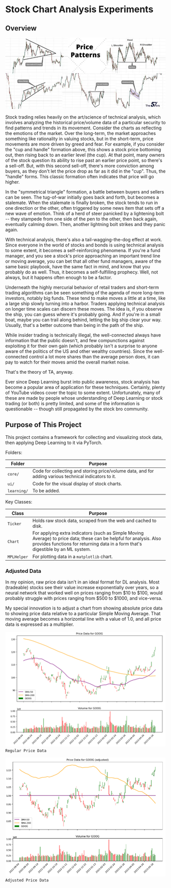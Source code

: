 # Stock Chart Analysis Experiments

## Overview

![](./images/TechnicalAnalysis.jpg)

Stock trading relies heavily on the art/science of technical analysis, which involves analyzing the historical price/volume data of a particular security to find patterns and trends in its movement. Consider the charts as reflecting the emotions of the market. Over the long-term, the market approaches something like rationality in valuing stocks, but in the short-term, price movements are more driven by greed and fear. For example, if you consider the "cup and handle" formation above, this shows a stock price bottoming out, then rising back to an earlier level (the cup). At that point, many owners of the stock question its ability to rise past an earlier price point, so there's a sell-off. But, with this second sell-off, there's more conviction among buyers, as they don't let the price drop as far as it did in the "cup". Thus, the "handle" forms. This classic formation often indicates that price will go higher.

In the "symmetrical triangle" formation, a battle between buyers and sellers can be seen. The tug-of-war initially goes back and forth, but becomes a stalemate. When the stalemate is finally broken, the stock tends to run in one direction or the other, often triggered by some news item that sets off a new wave of emotion. Think of a herd of steer panicked by a lightening bolt -- they stampede from one side of the pen to the other, then back again, eventually calming down. Then, another lightning bolt strikes and they panic again.

With technical analysis, there's also a tail-wagging-the-dog effect at work. Since everyone in the world of stocks and bonds is using technical analysis to some extent, it becomes a self-reinforcing phenomena. If you're a fund manager, and you see a stock's price approaching an important trend line or moving average, you can bet that all other fund managers, aware of the same basic playbook, have the same fact in mind, and know that you probably do as well. Thus, it becomes a self-fulfilling prophecy. Well, not always, but it happens often enough to be a factor.

Underneath the highly mercurial behavior of retail traders and short-term trading algorithms can be seen something of the agenda of more long-term investors, notably big funds. These tend to make moves a little at a time, like a large ship slowly turning into a harbor. Traders applying technical analysis on longer time scales can discern these moves. The idea is, if you observe the ship, you can guess where it's probably going. And if you're in a small boat, maybe you can trail along behind, letting the big ship clear your way. Usually, that's a better outcome than being in the path of the ship.

While insider trading is technically illegal, the well-connected always have information that the public doesn't, and few compunctions against exploiting it for their own gain (which probably isn't a surprise to anyone aware of the politics of the US and other wealthy countries). Since the well-connected control a lot more shares than the average person does, it can pay to watch for their moves amid the overall market noise.

That's the theory of TA, anyway.

Ever since Deep Learning burst into public awareness, stock analysis has become a popular area of application for these techniques. Certainly, plenty of YouTube videos cover the topic to some extent. Unfortunately, many of these are made by people whose understanding of Deep Learning or stock trading (or both) is pretty limited, and some of the information is questionable -- though still propagated by the stock bro community.

## Purpose of This Project

This project contains a framework for collecting and visualizing stock data, then applying Deep Learning to it via PyTorch.

Folders:

| Folder      | Purpose                                                                                               |
|-------------|-------------------------------------------------------------------------------------------------------|
| `core/`     | Code for collecting and storing price/volume data, and for adding various technical indicators to it. |
| `ui/`       | Code for the visual display of stock charts.                                                          |
| `learning/` | To be added.                                                                                          |

Key Classes:

| Class       | Purpose                                                                                                                                                                                                |
|-------------|--------------------------------------------------------------------------------------------------------------------------------------------------------------------------------------------------------|
| `Ticker`    | Holds raw stock data, scraped from the web and cached to disk.                                                                                                                                         |
| `Chart`     | For applying extra indicators (such as Simple Moving Average) to price data; these can be helpful for analysis. Also provides functions for returning data in a form that's digestible by an ML system. |
| `MPLHelper` | For plotting data in a `matplotlib` chart.                                                                                                             |

### Adjusted Data

In my opinion, raw price data isn't in an ideal format for DL analysis. Most (tradeable) stocks see their value increase exponentially over years, so a neural network that worked well on prices ranging from $10 to $100, would probably struggle with prices ranging from $500 to $1000, and vice-versa.

My special innovation is to adjust a chart from showing absolute price data to showing price data relative to a particular Simple Moving Average. That moving average becomes a horizontal line with a value of 1.0, and all price data is expressed as a multiplier.

![](./images/RegularPriceData.png)    
`Regular Price Data`

![](./images/AdjustedPriceData.png)    
`Adjusted Price Data`